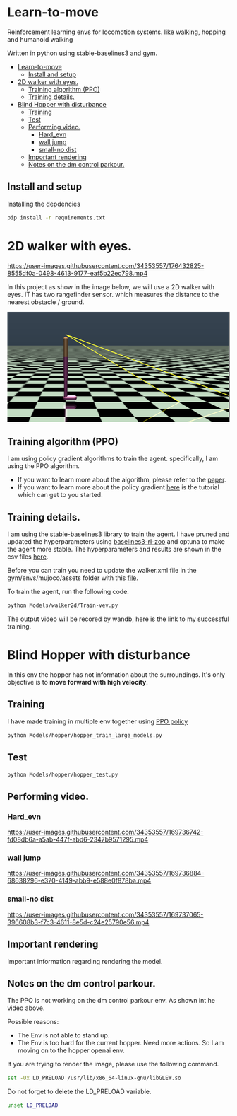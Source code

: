 # Learn-to-move
Reinforcement learning envs for locomotion systems. like walking, hopping and humanoid walking

Written in python using stable-baselines3 and gym.

- [Learn-to-move](#learn-to-move)
	- [Install and setup](#install-and-setup)
- [2D walker with eyes.](#2d-walker-with-eyes)
	- [Training algorithm (PPO)](#training-algorithm-ppo)
	- [Training details.](#training-details)
- [Blind Hopper with disturbance](#blind-hopper-with-disturbance)
	- [Training](#training)
	- [Test](#test)
	- [Performing video.](#performing-video)
		- [Hard_evn](#hard_evn)
		- [wall jump](#wall-jump)
		- [small-no dist](#small-no-dist)
	- [Important rendering](#important-rendering)
	- [Notes on the dm control parkour.](#notes-on-the-dm-control-parkour)

## Install and setup
Installing the depdencies
```bash
pip install -r requirements.txt
```

# 2D walker with eyes.
https://user-images.githubusercontent.com/34353557/176432825-8555df0a-0498-4613-9177-eaf5b22ec798.mp4


In this project as show in the image below, we will use a 2D walker with eyes. IT has two rangefinder sensor. which measures the distance to the nearest obstacle / ground. 

![](docs/images/walker/walker2d.png)

## Training algorithm (PPO)
I am using policy gradient algorithms to train the agent. specifically, I am using the PPO algorithm.

- If you want to learn more about the algorithm, please refer to the [paper](https://arxiv.org/abs/1707.06347).
- If you want to learn more about the policy gradient [here](https://youtu.be/y3oqOjHilio) is the tutorial which can get to you started. 

## Training details.
I am using the [stable-baselines3](https://github.com/DLR-RM/stable-baselines3) library to train the agent. I have pruned and updated the hyperparameters using [baselines3-rl-zoo](https://github.com/DLR-RM/rl-baselines3-zoo) and optuna to make the agent more stable. The hyperparameters and results are shown in the csv files [here](docs/images/walker/hyperparms).


Before you can train you need to update the walker.xml file in the gym/envs/mujoco/assets folder with this [file](gym_envs/walker_openai/mujoco_models/walker2d.xml).


To train the agent, run the following code.

```bash
python Models/walker2d/Train-vev.py
```

The output video will be recored by wandb, here is the link to my successful training.

[](https://wandb.ai/continuous-optimization/hopper-env/reports/--VmlldzoyMjQzNzQ2?accessToken=erph06s1g4xxx71wh2cbyst8bnf13h9qts3revmayqsjfct5t5qv1s5tpbm7htcr)


# Blind Hopper with disturbance

In this env the hopper has not information about the surroundings. It's only objective is to **move forward with high velocity**.





## Training

I have made training in multiple env together using [PPO policy](https://stable-baselines3.readthedocs.io/en/master/modules/ppo.html)

```bash
python Models/hopper/hopper_train_large_models.py
```


## Test
```bash
python Models/hopper/hopper_test.py
```

## Performing video.

### Hard_evn
https://user-images.githubusercontent.com/34353557/169736742-fd08db6a-a5ab-447f-abd6-2347b9571295.mp4

### wall jump

https://user-images.githubusercontent.com/34353557/169736884-68638296-e370-4149-abb9-e588e0f878ba.mp4

### small-no dist

https://user-images.githubusercontent.com/34353557/169737065-396608b3-f7c3-4611-8e5d-c24e25790e56.mp4






## Important rendering
Important information regarding rendering the model. 




## Notes on the dm control parkour.

The PPO is not working on the dm control parkour env.
As shown int he video above.

Possible reasons:
- The Env is not able to stand up.
- The Env is too hard for the current hopper. Need more actions.
So I am moving on to the hopper openai env. 
 
 
If you are trying to render the image, please use the following command.

```bash
set -Ux LD_PRELOAD /usr/lib/x86_64-linux-gnu/libGLEW.so
```


Do not forget to delete the LD_PRELOAD variable.
```bash
unset LD_PRELOAD
```
